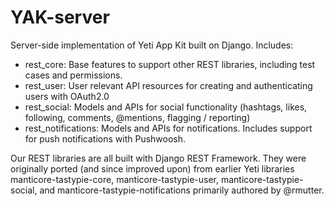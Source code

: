 YAK-server
=======================

Server-side implementation of Yeti App Kit built on Django. Includes:

- rest_core: Base features to support other REST libraries, including test cases and permissions.
- rest_user: User relevant API resources for creating and authenticating users with OAuth2.0
- rest_social: Models and APIs for social functionality (hashtags, likes, following, comments, @mentions, flagging / reporting)
- rest_notifications: Models and APIs for notifications. Includes support for push notifications with Pushwoosh.

Our REST libraries are all built with Django REST Framework. They were originally ported (and since improved upon) from earlier Yeti libraries manticore-tastypie-core, manticore-tastypie-user, manticore-tastypie-social, and manticore-tastypie-notifications primarily authored by @rmutter.